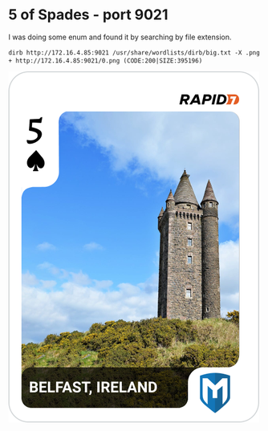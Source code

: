# 5 of Spades - port 9021

I was doing some enum and found it by searching by file extension.

```
dirb http://172.16.4.85:9021 /usr/share/wordlists/dirb/big.txt -X .png
+ http://172.16.4.85:9021/0.png (CODE:200|SIZE:395196)
```

![5 of spades](5_of_spades.png)